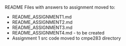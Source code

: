 README Files with answers to assignment moved to:
 * README_ASSIGNMENT1.md
 * README_ASSIGNMENT2.md
 * README_ASSIGNMENT3.md
 * README_ASSIGNMENT4.md - to be created
 * Assignment 1 src code moved to cmpe283 directory
